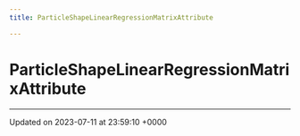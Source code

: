 ```yaml
---
title: ParticleShapeLinearRegressionMatrixAttribute

---
```


# ParticleShapeLinearRegressionMatrixAttribute





-------------------------------

Updated on 2023-07-11 at 23:59:10 +0000